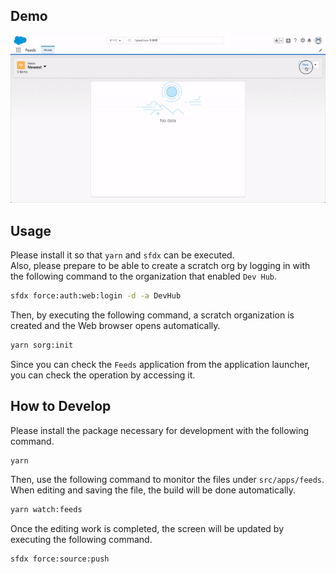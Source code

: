 ## Demo

![Demo](/documents/images/demo.gif)

## Usage

Please install it so that `yarn` and `sfdx` can be executed.  
Also, please prepare to be able to create a scratch org by logging in with the following command to the organization that enabled `Dev Hub`.

```bash
sfdx force:auth:web:login -d -a DevHub
```

Then, by executing the following command, a scratch organization is created and the Web browser opens automatically.

```bash
yarn sorg:init
```

Since you can check the `Feeds` application from the application launcher, you can check the operation by accessing it.

## How to Develop

Please install the package necessary for development with the following command.

```bash
yarn
```

Then, use the following command to monitor the files under `src/apps/feeds`.
When editing and saving the file, the build will be done automatically.

```bash
yarn watch:feeds
```

Once the editing work is completed, the screen will be updated by executing the following command.

```
sfdx force:source:push
```
